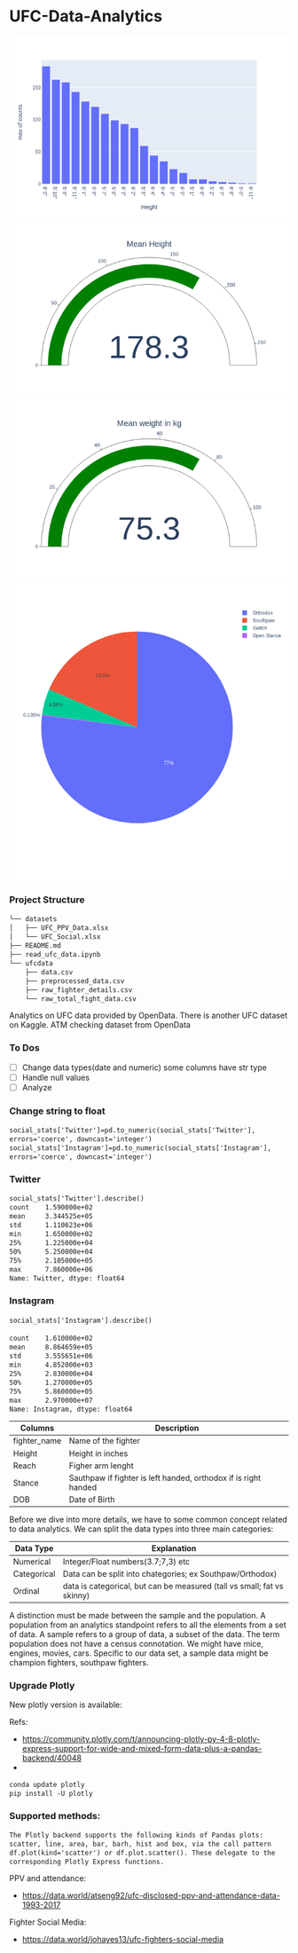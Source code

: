 # UFC-Data-Analytics

![IMG](Images/newplot(1).png)
![IMG](Images/newplot(2).png)
![IMG](Images/newplot(3).png)
![IMG](Images//newplot(4).png)


### Project Structure

```
└── datasets
│   ├── UFC_PPV_Data.xlsx
│   └── UFC_Social.xlsx
├── README.md
├── read_ufc_data.ipynb
└── ufcdata
    ├── data.csv
    ├── preprocessed_data.csv
    ├── raw_fighter_details.csv
    └── raw_total_fight_data.csv
```

Analytics on UFC data provided by OpenData. There is another UFC dataset on Kaggle.
ATM checking dataset from OpenData

### To Dos

- [ ] Change data types(date and numeric) some columns have str type
- [ ] Handle null values
- [ ] Analyze

### Change string to float

```
social_stats['Twitter']=pd.to_numeric(social_stats['Twitter'], errors='coerce', downcast='integer')
social_stats['Instagram']=pd.to_numeric(social_stats['Instagram'], errors='coerce', downcast='integer')
```

### Twitter
 
```
social_stats['Twitter'].describe()
count    1.590000e+02
mean     3.344525e+05
std      1.110623e+06
min      1.650000e+02
25%      1.225000e+04
50%      5.250000e+04
75%      2.105000e+05
max      7.860000e+06
Name: Twitter, dtype: float64

```

### Instagram

```
social_stats['Instagram'].describe()

count    1.610000e+02
mean     8.864659e+05
std      3.555651e+06
min      4.852000e+03
25%      2.830000e+04
50%      1.270000e+05
75%      5.860000e+05
max      2.970000e+07
Name: Instagram, dtype: float64
```

| Columns | Description |
|--- | ---|
|fighter_name | Name of the fighter |
|Height | Height in inches |
|Reach | Figher arm lenght |
|Stance| Sauthpaw if fighter is left handed, orthodox if is right handed|
|DOB| Date of Birth |

Before we dive into more details, we have to some common concept related to data analytics.
We can split the data types into three main categories: 

| Data Type | Explanation |
|---|---|
|Numerical | Integer/Float numbers(3.7;7,3) etc|
|Categorical| Data can be split into chategories; ex Southpaw/Orthodox)|  
|Ordinal | data is categorical, but can be measured (tall vs small; fat vs skinny)|


A distinction must be made between the sample and the population. A population from an analytics standpoint refers to all the elements from a set of data. A sample refers to a group of data, a subset of the data. 
The term population does not have a census connotation. We might have mice, engines, movies, cars. Specific to our data set, a sample data might be champion fighters, southpaw fighters.

### Upgrade Plotly

New plotly version is available:

Refs:
* https://community.plotly.com/t/announcing-plotly-py-4-8-plotly-express-support-for-wide-and-mixed-form-data-plus-a-pandas-backend/40048
* 

```
conda update plotly
pip install -U plotly
```
### Supported methods:
```
The Plotly backend supports the following kinds of Pandas plots: scatter, line, area, bar, barh, hist and box, via the call pattern df.plot(kind='scatter') or df.plot.scatter(). These delegate to the corresponding Plotly Express functions.
```

PPV and attendance:
* https://data.world/atseng92/ufc-disclosed-ppv-and-attendance-data-1993-2017

Fighter Social Media:
* https://data.world/johayes13/ufc-fighters-social-media

